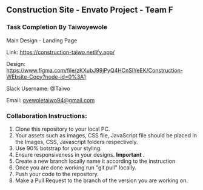 ## Construction Site - Envato Project - Team F

### Task Completion By Taiwoyewole
Main Design - Landing Page

Link: https://construction-taiwo.netlify.app/

Design: https://www.figma.com/file/zKXubJ99jPyQ4HCnSlYeEK/Construction-WEbsite-Copy?node-id=0%3A1

Slack Username: @Taiwo

Email: oyewoletaiwo94@gmail.com

### Collaboration Instructions:

1. Clone this repository to your local PC.
2. Your assets such as images, CSS file, JavaScript file should be placed in the Images, CSS, Javascript folders respectively.
3. Use 90% botstrap for your styling.
4. Ensure responsiveness in your designs. **Important** .
5. Create a new branch locally name it according to the  instruction 
6. Once you are done working run "git pull" locally.
7. Push your code to the repository.
8. Make a Pull Request to the branch of the version you are working on.
